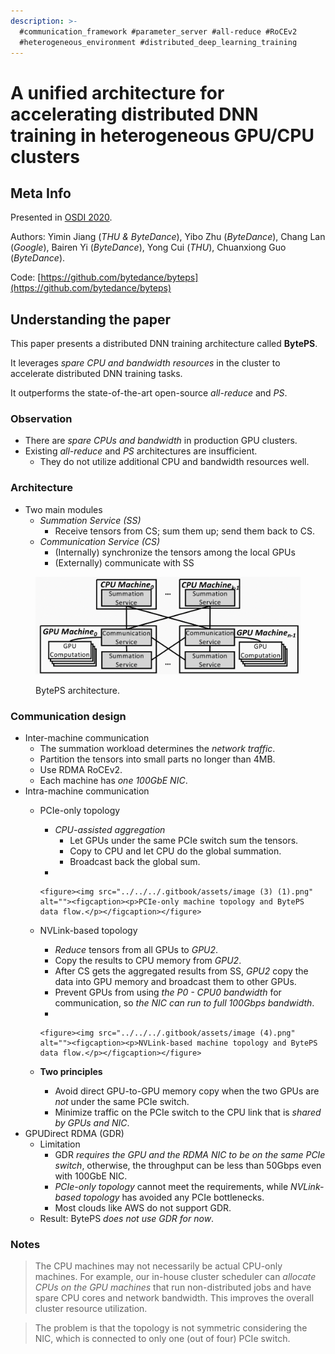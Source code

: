 ```yaml
---
description: >-
  #communication_framework #parameter_server #all-reduce #RoCEv2
  #heterogeneous_environment #distributed_deep_learning_training
---
```


# A unified architecture for accelerating distributed DNN training in heterogeneous GPU/CPU clusters

## Meta Info

Presented in [OSDI 2020](https://www.usenix.org/conference/osdi20/presentation/jiang).

Authors: Yimin Jiang (_THU & ByteDance_), Yibo Zhu (_ByteDance_), Chang Lan (_Google_), Bairen Yi (_ByteDance_), Yong Cui (_THU_), Chuanxiong Guo (_ByteDance_).

Code: [https://github.com/bytedance/byteps](https://github.com/bytedance/byteps)

## Understanding the paper

This paper presents a distributed DNN training architecture called **BytePS**.

It leverages _spare CPU and bandwidth resources_ in the cluster to accelerate distributed DNN training tasks.

It outperforms the state-of-the-art open-source _all-reduce_ and _PS_.

### Observation

* There are _spare CPUs and bandwidth_ in production GPU clusters.
* Existing _all-reduce_ and _PS_ architectures are insufficient.
  * They do not utilize additional CPU and bandwidth resources well.

### Architecture

* Two main modules
  * _Summation Service (SS)_
    * Receive tensors from CS; sum them up; send them back to CS.
  * _Communication Service (CS)_
    * (Internally) synchronize the tensors among the local GPUs
    * (Externally) communicate with SS

<figure><img src="../../../.gitbook/assets/image.png" alt=""><figcaption><p>BytePS architecture.</p></figcaption></figure>

### Communication design

* Inter-machine communication
  * The summation workload determines the _network traffic_.
  * Partition the tensors into small parts no longer than 4MB.
  * Use RDMA RoCEv2.
  * Each machine has _one 100GbE NIC_.
* Intra-machine communication
  * PCIe-only topology
    * _CPU-assisted aggregation_
      * Let GPUs under the same PCIe switch sum the tensors.
      * Copy to CPU and let CPU do the global summation.
      * Broadcast back the global sum.
    *

        <figure><img src="../../../.gitbook/assets/image (3) (1).png" alt=""><figcaption><p>PCIe-only machine topology and BytePS data flow.</p></figcaption></figure>
  * NVLink-based topology
    * _Reduce_ tensors from all GPUs to _GPU2_.
    * Copy the results to CPU memory from _GPU2_.
    * After CS gets the aggregated results from SS, _GPU2_ copy the data into GPU memory and broadcast them to other GPUs.
    * Prevent GPUs from using _the P0 - CPU0 bandwidth_ for communication, so _the NIC can run to full 100Gbps bandwidth_.
    *

        <figure><img src="../../../.gitbook/assets/image (4).png" alt=""><figcaption><p>NVLink-based machine topology and BytePS data flow.</p></figcaption></figure>
  * **Two principles**
    * Avoid direct GPU-to-GPU memory copy when the two GPUs are _not_ under the same PCIe switch.
    * Minimize traffic on the PCIe switch to the CPU link that is _shared by GPUs and NIC_.
* GPUDirect RDMA (GDR)
  * Limitation
    * GDR _requires the GPU and the RDMA NIC to be on the same PCIe switch_, otherwise, the throughput can be less than 50Gbps even with 100GbE NIC.
    * _PCIe-only topology_ cannot meet the requirements, while _NVLink-based topology_ has avoided any PCIe bottlenecks.
    * Most clouds like AWS do not support GDR.
  * Result: BytePS _does not use GDR for now_.

### Notes

> The CPU machines may not necessarily be actual CPU-only machines. For example, our in-house cluster scheduler can _allocate CPUs on the GPU machines_ that run non-distributed jobs and have spare CPU cores and network bandwidth. This improves the overall cluster resource utilization.

> The problem is that the topology is not symmetric considering the NIC, which is connected to only one (out of four) PCIe switch.
